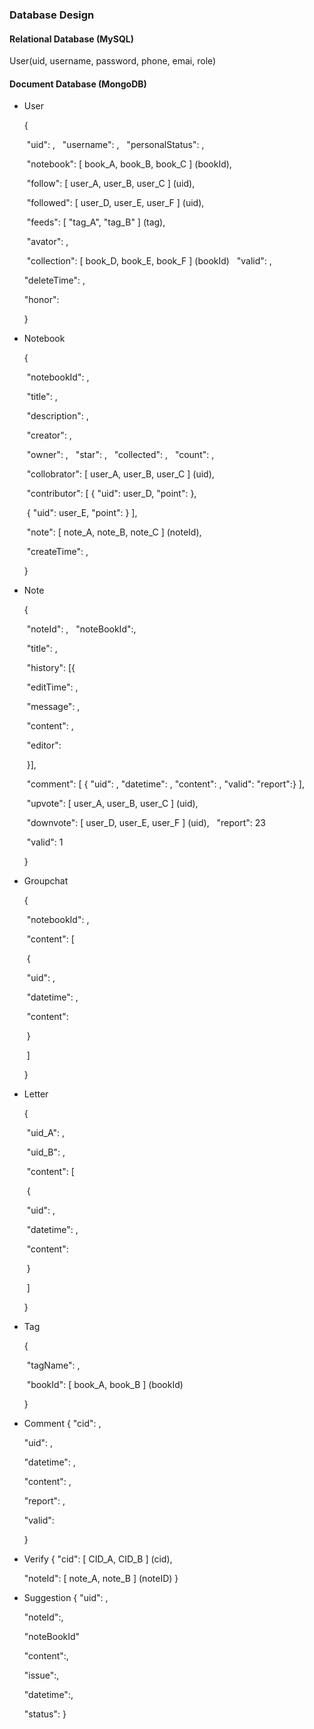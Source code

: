 ### Database Design

#### Relational Database (MySQL)

User(uid, username, password, phone, emai, role)

#### Document Database (MongoDB)

- User

  {

  ​	"uid": ,
  ​	
  ​	"username": ,
  ​	
  ​	"personalStatus": ,

  ​	"notebook": [ book_A, book_B, book_C ] (bookId),

  ​	"follow": [ user_A, user_B, user_C ] (uid),

  ​	"followed": [ user_D, user_E, user_F ] (uid),

  ​	"feeds": [ "tag_A", "tag_B" ] (tag),

  ​	"avator": ,

  ​	"collection": [ book_D, book_E, book_F ] (bookId)
  ​	
  ​	"valid": ,

  	"deleteTime": ,

  	"honor":

  }

- Notebook

  {

  ​	"notebookId": ,

  ​	"title": ,

  ​	"description": ,

  ​	"creator": ,

  ​	"owner": ,
  ​	
  ​	"star": ,
  ​	
  ​	"collected": ,
  ​	
  ​	"count": ,

  ​	"collobrator": [ user_A, user_B, user_C ] (uid),

  ​	"contributor": [ { "uid": user_D, "point":  },  

  ​				{ "uid": user_E, "point":  } ],

  ​	"note": [ note_A, note_B, note_C ] (noteId),

  ​	"createTime": ,

  }

- Note

  {

  ​	"noteId": ,
  ​	
  ​	"noteBookId":, 

  ​	"title": ,

  ​	"history": [{

  ​		"editTime": ,

  ​		"message": ,

  ​		"content": ,

  ​		"editor": 

  ​	}],

  ​	"comment": [ { "uid": , "datetime": , "content": , "valid": "report":} ],

  ​	"upvote": [ user_A, user_B, user_C ] (uid),

  ​	"downvote": [ user_D, user_E, user_F ] (uid),
  ​	
  ​	"report": 23

  ​	"valid": 1

  }

- Groupchat

  {

  ​	"notebookId": ,

  ​	"content": [

  ​		{

  ​			"uid": ,

  ​			"datetime": ,

  ​			"content":

  ​		}

  ​	]

  }

- Letter

  {

  ​	"uid_A": ,

  ​	"uid_B": ,

  ​	"content": [

  ​		{

  ​			"uid": ,

  ​			"datetime": ,

  ​			"content":

  ​		}

  ​	]

  }

- Tag

  {

  ​	"tagName": ,

  ​	"bookId": [ book_A, book_B ] (bookId)

  }
  
- Comment 
  {
  	"cid": ,

 	"uid": ,

  	"datetime": ,

  	"content": ,

  	"report": ,

  	"valid":

  }

 - Verify 
  {
  	"cid": [ CID_A, CID_B ] (cid),

 	"noteId":  [ note_A, note_B ] (noteID)
  }

- Suggestion
 {
 	"uid": ,

 	"noteId":,

 	"noteBookId"

 	"content":,

 	"issue":,

 	"datetime":, 

 	"status":
 }

  